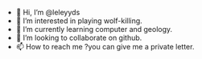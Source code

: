 - 👋 Hi, I’m @leleyyds
- 👀 I’m interested in playing wolf-killing.
- 🌱 I’m currently learning computer and geology.
- 💞️ I’m looking to collaborate on github.
- 📫 How to reach me ?you can give me a private letter.

<!---
leleyyds/leleyyds is a ✨ special ✨ repository because its `README.md` (this file) appears on your GitHub profile.
You can click the Preview link to take a look at your changes.
--->
